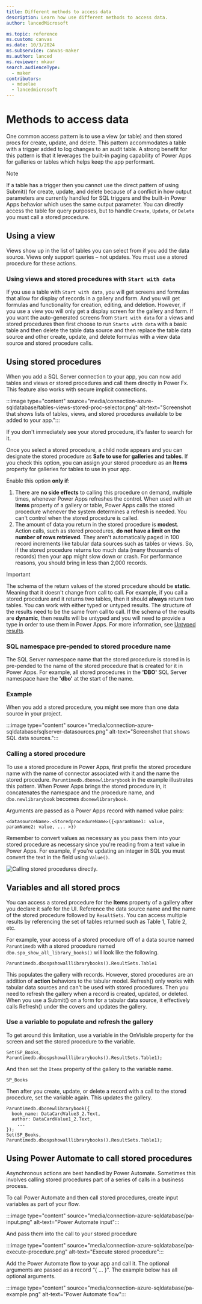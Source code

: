 ```yaml
---
title: Different methods to access data 
description: Learn how use different methods to access data.
author: lancedMicrosoft

ms.topic: reference
ms.custom: canvas
ms.date: 10/3/2024
ms.subservice: canvas-maker
ms.author: lanced
ms.reviewer: mkaur
search.audienceType: 
  - maker
contributors:
  - mduelae
  - lancedmicrosoft
---
```


# Methods to access data

One common access pattern is to use a view (or table) and then stored procs for create, update, and delete.  This pattern accommodates a table with a trigger added to log changes to an audit table.  A strong benefit for this pattern is that it leverages the built-in paging capability of Power Apps for galleries or tables which helps keep the app performant.

> [!NOTE]
> If a table has a trigger then you cannot use the direct pattern of using Submit() for create, update, and delete because of a conflict in how output parameters are currently handled for SQL triggers and the built-in Power Apps behavior which uses the same output parameter. You can directly access the table for query purposes, but to handle `Create`, `Update`, or `Delete` you must call a stored procedure.

## Using a view 

Views show up in the list of tables you can select from if you add the data source.  Views only support queries – not updates.  You must use a stored procedure for these actions.

### Using views and stored procedures with `Start with data`

If you use a table with `Start with data`, you will get screens and formulas that allow for display of records in a gallery and form.  And you will get formulas and functionality for creation, editing, and deletion. However, if you use a view you will only get a display screen for the gallery and form.  If you want the auto-generated screens from `Start with data` for a views and stored procedures then first choose to run `Starts with data` with a basic table and then delete the table data source and then replace the table data source and other create, update, and delete formulas with a view data source and stored procedure calls.  

## Using stored procedures

When you add a SQL Server connection to your app, you can now add tables and views or stored procedures and call them directly in Power Fx. This feature also works with secure implicit connections. 

:::image type="content" source="media/connection-azure-sqldatabase/tables-views-stored-proc-selector.png" alt-text="Screenshot that shows lists of tables, views, and stored procedures available to be added to your app.":::

If you don't immediately see your stored procedure, it's faster to search for it.

Once you select a stored procedure, a child node appears and you can designate the stored procedure as **Safe to use for galleries and tables**. If you check this option, you can assign your stored procedure as an **Items** property for galleries for tables to use in your app.

Enable this option **only if**:

1. There are **no side effects** to calling this procedure on demand, multiple times, whenever Power Apps refreshes the control. When used with an **Items** property of a gallery or table, Power Apps calls the stored procedure whenever the system determines a refresh is needed. You can't control when the stored procedure is called.
2. The amount of data you return in the stored procedure is **modest**. Action calls, such as stored procedures, **do not have a limit on the number of rows retrieved**. They aren't automatically paged in 100 record increments like tabular data sources such as tables or views. So, if the stored procedure returns too much data (many thousands of records) then your app might slow down or crash. For performance reasons, you should bring in less than 2,000 records.

> [!IMPORTANT]
> The schema of the return values of the stored procedure should be **static**. Meaning that it doesn't change from call to call. For example, if you call a stored procedure and it returns two tables, then it should **always** return two tables. You can work with either typed or untyped results. The structure of the results need to be the same from call to call. If the schema of the results are **dynamic**, then results will be untyped and you will need to provide a type in order to use them in Power Apps. For more information, see [Untyped results](sql-method-to-access-results.md#untyped-results).

### SQL namespace pre-pended to stored procedure name

The SQL Server namespace name that the stored procedure is stored in is pre-pended to the name of the stored procedure that is created for it in Power Apps. For example, all stored procedures in the **'DBO'** SQL Server namespace have the **'dbo'** at the start of the name.

### Example

When you add a stored procedure, you might see more than one data source in your project.

:::image type="content" source="media/connection-azure-sqldatabase/sqlserver-datasources.png" alt-text="Screenshot that shows SQL data sources.":::

### Calling a stored procedure

To use a stored procedure in Power Apps, first prefix the stored procedure name with the name of connector associated with it and the name the stored procedure. `Paruntimedb.dbonewlibrarybook` in the example illustrates this pattern. When Power Apps brings the stored procedure in, it concatenates the namespace and the procedure name, and `dbo.newlibrarybook` becomes `dbonewlibrarybook`.  

Arguments are passed as a Power Apps record with named value pairs:

```power-fx
<datasourceName>.<StoredprocedureName>({<paramName1: value, paramName2: value, ... >})
```

Remember to convert values as necessary as you pass them into your stored procedure as necessary since you're reading from a text value in Power Apps. For example, if you're updating an integer in SQL you must convert the text in the field using `Value()`.

![Calling stored procedures directly.](media/connection-azure-sqldatabase/calling-sp-directly.png "Calling stored procedures directly.")

## Variables and all stored procs 

You can access a stored procedure for the **Items** property of a gallery after you declare it safe for the UI. Reference the data source name and the name of the stored procedure followed by `ResultSets`. You can access multiple results by referencing the set of tables returned such as Table 1, Table 2, etc.

For example, your access of a stored procedure off of a data source named `Paruntimedb` with a stored procedure named `dbo.spo_show_all_library_books()` will look like the following.

```power-fx
Paruntimedb.dbospshowalllibrarybooks().ResultSets.Table1
```

This populates the gallery with records. However, stored procedures are an addition of **action** behaviors to the tabular model. Refresh() only works with tabular data sources and can't be used with stored procedures. Then you need to refresh the gallery when a record is created, updated, or deleted. When you use a Submit() on a form for a tabular data source, it effectively calls Refresh() under the covers and updates the gallery.

### Use a variable to populate and refresh the gallery

To get around this limitation, use a variable in the OnVisible property for the screen and set the stored procedure to the variable.

```power-fx
Set(SP_Books, Paruntimedb.dbospshowalllibrarybooks().ResultSets.Table1);
```

And then set the `Items` property of the gallery to the variable name.

```power-fx
SP_Books
```

Then after you create, update, or delete a record with a call to the stored procedure, set the variable again. This updates the gallery.

```power-fx
Paruntimedb.dbonewlibrarybook({   
  book_name: DataCardValue3_2.Text, 
  author: DataCardValue1_2.Text,
    ...
});
Set(SP_Books, Paruntimedb.dbospshowalllibrarybooks().ResultSets.Table1);
```

## Using Power Automate to call stored procedures

Asynchronous actions are best handled by Power Automate. Sometimes this involves calling stored procedures part of a series of calls in a business process.

To call Power Automate and then call stored procedures, create input variables as part of your flow.

:::image type="content" source="media/connection-azure-sqldatabase/pa-input.png" alt-text="Power Automate input":::

And pass them into the call to your stored procedure


:::image type="content" source="media/connection-azure-sqldatabase/pa-execute-procedure.png" alt-text="Execute stored procedure":::

Add the Power Automate flow to your app and call it. The optional arguments are passed as a record “{ … }”.  The example below has all optional arguments. 

:::image type="content" source="media/connection-azure-sqldatabase/pa-example.png" alt-text="Power Automate flow":::

